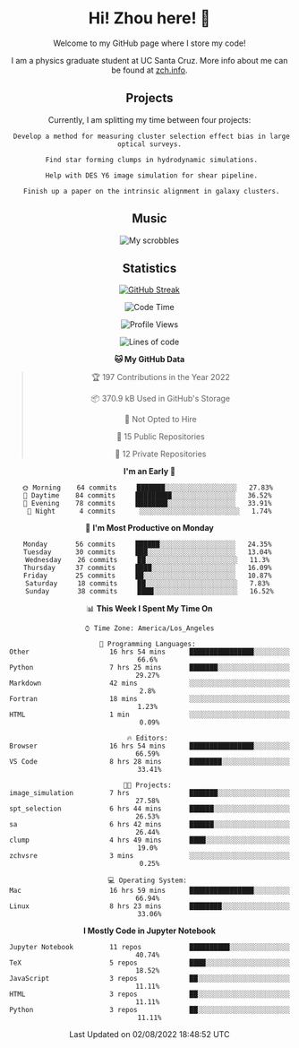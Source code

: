 <div align="center">
<h1> Hi! Zhou here! 👋 </h1>


Welcome to my GitHub page where I store my code! 

I am a physics graduate student at UC Santa Cruz. More info about me can be found at [zch.info](www.zch.info).

## Projects

Currently, I am splitting my time between four projects:
```
 Develop a method for measuring cluster selection effect bias in large optical surveys.
 
 Find star forming clumps in hydrodynamic simulations.
 
 Help with DES Y6 image simulation for shear pipeline.
 
 Finish up a paper on the intrinsic alignment in galaxy clusters.
```

## Music
![My scrobbles](https://lastfm-recently-played.vercel.app/api?user=zchvsre)


## Statistics

[![GitHub Streak](https://github-readme-streak-stats.herokuapp.com/?user=zhouconghao&theme=highcontrast)](https://git.io/streak-stats)

<!--START_SECTION:waka-->
![Code Time](http://img.shields.io/badge/Code%20Time-0%20secs-blue)

![Profile Views](http://img.shields.io/badge/Profile%20Views-101-blue)

![Lines of code](https://img.shields.io/badge/From%20Hello%20World%20I%27ve%20Written-602%20Thousand%20lines%20of%20code-blue)

**🐱 My GitHub Data** 

> 🏆 197 Contributions in the Year 2022
 > 
> 📦 370.9 kB Used in GitHub's Storage 
 > 
> 🚫 Not Opted to Hire
 > 
> 📜 15 Public Repositories 
 > 
> 🔑 12 Private Repositories  
 > 
**I'm an Early 🐤** 

```text
🌞 Morning    64 commits     ███████░░░░░░░░░░░░░░░░░░   27.83% 
🌆 Daytime    84 commits     █████████░░░░░░░░░░░░░░░░   36.52% 
🌃 Evening    78 commits     ████████░░░░░░░░░░░░░░░░░   33.91% 
🌙 Night      4 commits      ░░░░░░░░░░░░░░░░░░░░░░░░░   1.74%

```
📅 **I'm Most Productive on Monday** 

```text
Monday       56 commits     ██████░░░░░░░░░░░░░░░░░░░   24.35% 
Tuesday      30 commits     ███░░░░░░░░░░░░░░░░░░░░░░   13.04% 
Wednesday    26 commits     ██░░░░░░░░░░░░░░░░░░░░░░░   11.3% 
Thursday     37 commits     ████░░░░░░░░░░░░░░░░░░░░░   16.09% 
Friday       25 commits     ██░░░░░░░░░░░░░░░░░░░░░░░   10.87% 
Saturday     18 commits     ██░░░░░░░░░░░░░░░░░░░░░░░   7.83% 
Sunday       38 commits     ████░░░░░░░░░░░░░░░░░░░░░   16.52%

```


📊 **This Week I Spent My Time On** 

```text
⌚︎ Time Zone: America/Los_Angeles

💬 Programming Languages: 
Other                    16 hrs 54 mins      ████████████████░░░░░░░░░   66.6% 
Python                   7 hrs 25 mins       ███████░░░░░░░░░░░░░░░░░░   29.27% 
Markdown                 42 mins             ░░░░░░░░░░░░░░░░░░░░░░░░░   2.8% 
Fortran                  18 mins             ░░░░░░░░░░░░░░░░░░░░░░░░░   1.23% 
HTML                     1 min               ░░░░░░░░░░░░░░░░░░░░░░░░░   0.09%

🔥 Editors: 
Browser                  16 hrs 54 mins      ████████████████░░░░░░░░░   66.59% 
VS Code                  8 hrs 28 mins       ████████░░░░░░░░░░░░░░░░░   33.41%

🐱‍💻 Projects: 
image_simulation         7 hrs               ███████░░░░░░░░░░░░░░░░░░   27.58% 
spt_selection            6 hrs 44 mins       ██████░░░░░░░░░░░░░░░░░░░   26.53% 
sa                       6 hrs 42 mins       ██████░░░░░░░░░░░░░░░░░░░   26.44% 
clump                    4 hrs 49 mins       ████░░░░░░░░░░░░░░░░░░░░░   19.0% 
zchvsre                  3 mins              ░░░░░░░░░░░░░░░░░░░░░░░░░   0.25%

💻 Operating System: 
Mac                      16 hrs 59 mins      ████████████████░░░░░░░░░   66.94% 
Linux                    8 hrs 23 mins       ████████░░░░░░░░░░░░░░░░░   33.06%

```

**I Mostly Code in Jupyter Notebook** 

```text
Jupyter Notebook         11 repos            ██████████░░░░░░░░░░░░░░░   40.74% 
TeX                      5 repos             ████░░░░░░░░░░░░░░░░░░░░░   18.52% 
JavaScript               3 repos             ██░░░░░░░░░░░░░░░░░░░░░░░   11.11% 
HTML                     3 repos             ██░░░░░░░░░░░░░░░░░░░░░░░   11.11% 
Python                   3 repos             ██░░░░░░░░░░░░░░░░░░░░░░░   11.11%

```



 Last Updated on 02/08/2022 18:48:52 UTC
<!--END_SECTION:waka-->

<!-- ![](https://raw.githubusercontent.com/zhouconghao/github-stats/master/generated/overview.svg#gh-dark-mode-only)
![](https://raw.githubusercontent.com/zhouconghao/github-stats/master/generated/overview.svg#gh-light-mode-only)

![](https://raw.githubusercontent.com/zhouconghao/github-stats/master/generated/languages.svg#gh-dark-mode-only)
![](https://raw.githubusercontent.com/zhouconghao/github-stats/master/generated/languages.svg#gh-light-mode-only) -->

</div>


<!--
**zchvsre/zchvsre** is a ✨ _special_ ✨ repository because its `README.md` (this file) appears on your GitHub profile.

Here are some ideas to get you started:

- 🔭 I’m currently working on ...
- 🌱 I’m currently learning ...
- 👯 I’m looking to collaborate on ...
- 🤔 I’m looking for help with ...
- 💬 Ask me about ...
- 📫 How to reach me: ...
- 😄 Pronouns: ...
- ⚡ Fun fact: ...
-->
 
 </p>

